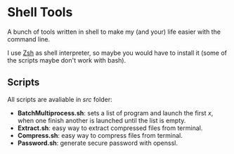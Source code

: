 # Shell Tools
A bunch of tools written in shell to make my (and your) life easier with the
command line.

I use [Zsh](http://freshmeat.sourceforge.net/projects/zsh/) as shell interpreter,
so maybe you would have to install it (some of the scripts maybe don't work with 
bash).

## Scripts
All scripts are avaliable in _src_ folder:
* **BatchMultiprocess.sh**: sets a list of program and launch the first _x_, 
  when one finish another is launched until the list is empty.
* **Extract.sh**: easy way to extract compressed files from terminal.
* **Compress.sh**: easy way to compress files from terminal.
* **Password.sh**: generate secure password with openssl.
